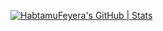 [![HabtamuFeyera's GitHub | Stats](https://stats.quine.sh/HabtamuFeyera/github?theme=dark)](https://quine.sh?utm_source=widgets&utm_campaign=HabtamuFeyera)

